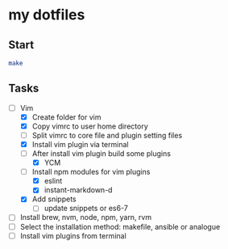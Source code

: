 my dotfiles
=

## Start
```bash
make
```

## Tasks
- [ ] Vim
  - [x] Create folder for vim
  - [x] Copy vimrc to user home directory
  - [ ] Split vimrc to core file and plugin setting files
  - [x] Install vim plugin via terminal
  - [ ] After install vim plugin build some plugins
    - [x] YCM
  - [ ] Install npm modules for vim plugins
    - [x] eslint
    - [x] instant-markdown-d
  - [x] Add snippets
    - [ ] update snippets or es6-7

- [ ] Install brew, nvm, node, npm, yarn, rvm
- [ ] Select the installation method: makefile, ansible or analogue
- [ ] Install vim plugins from terminal
